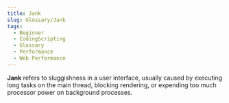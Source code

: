 ```yaml
---
title: Jank
slug: Glossary/Jank
tags:
  - Beginner
  - CodingScripting
  - Glossary
  - Performance
  - Web Performance
---
```

**Jank** refers to sluggishness in a user interface, usually caused by executing long tasks on the main thread, blocking rendering, or expending too much processor power on background processes.
